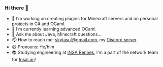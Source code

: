 ### Hi there 👋

- 🔭 I’m working on creating plugins for Minecraft servers and on personal projects in C# and OCaml.
- 🌱 I’m currently learning advanced OCaml.
- 💬 Ask me about Java, Minecraft questions...
- 📫 How to reach me: skytasul@gmail.com, my [Discord server](https://discord.gg/H8fXrkD).
- 😄 Pronouns: He/him
- 📚 Studying engineering at [INSA Rennes](https://www.insa-rennes.fr/), I'm a part of the network team for [InsaLan](https://www.insalan.fr/)! 
